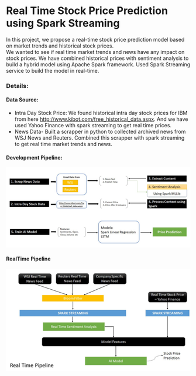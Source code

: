 # Real Time Stock Price Prediction using Spark Streaming

In this project, we propose a real-time stock price prediction model based on market trends and historical stock prices. <br/>
We wanted to see if real time market trends and news have any impact on stock prices.
We have combined historical prices with sentiment analysis to build a hybrid model using Apache Spark framework. Used Spark Streaming service to build the model in real-time. 

### Details:

#### Data Source:
- Intra Day Stock Price: We found historical intra day stock prices for IBM from here http://www.kibot.com/free_historical_data.aspx. And we have used Yahoo Finance with spark streaming to get real time prices.
- News Data- Built a scrapper in python to collected archived news from WSJ News and Reuters. Combined this scrapper with spark streaming to get real time market trends and news.

#### Development Pipeline:
![development pipeline](snapshots/development.JPG)

#### RealTime Pipeline
![realtime pipeline](snapshots/realtime.JPG)

